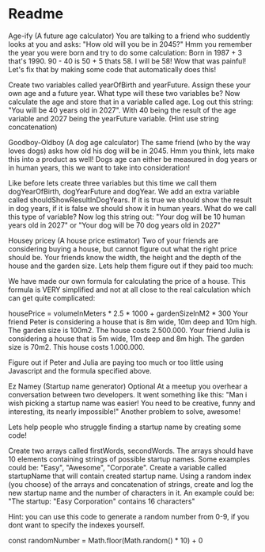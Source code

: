 # Readme
Age-ify (A future age calculator)
You are talking to a friend who suddently looks at you and asks: "How old will you be in 2045?" Hmm you remember the year you were born and try to do some calculation: Born in 1987 + 3 that's 1990. 90 - 40 is 50 + 5 thats 58. I will be 58! Wow that was painful! Let's fix that by making some code that automatically does this!

Create two variables called yearOfBirth and yearFuture. Assign these your own age and a future year. What type will these two variables be? Now calculate the age and store that in a variable called age. Log out this string: "You will be 40 years old in 2027". With 40 being the result of the age variable and 2027 being the yearFuture variable. (Hint use string concatenation)

Goodboy-Oldboy (A dog age calculator)
The same friend (who by the way loves dogs) asks how old his dog will be in 2045. Hmm you think, lets make this into a product as well! Dogs age can either be measured in dog years or in human years, this we want to take into consideration!

Like before lets create three variables but this time we call them dogYearOfBirth, dogYearFuture and dogYear. We add an extra variable called shouldShowResultInDogYears. If it is true we should show the result in dog years, if it is false we should show it in human years. What do we call this type of variable? Now log this string out: "Your dog will be 10 human years old in 2027" or "Your dog will be 70 dog years old in 2027"

Housey pricey (A house price estimator)
Two of your friends are considering buying a house, but cannot figure out what the right price should be. Your friends know the width, the height and the depth of the house and the garden size. Lets help them figure out if they paid too much:

We have made our own formula for calculating the price of a house. This formula is VERY simplified and not at all close to the real calculation which can get quite complicated:

housePrice = volumeInMeters * 2.5 * 1000 + gardenSizeInM2 * 300
Your friend Peter is considering a house that is 8m wide, 10m deep and 10m high. The garden size is 100m2. The house costs 2.500.000. Your friend Julia is considering a house that is 5m wide, 11m deep and 8m high. The garden size is 70m2. This house costs 1.000.000.

Figure out if Peter and Julia are paying too much or too little using Javascript and the formula specified above.

Ez Namey (Startup name generator) Optional
At a meetup you overhear a conversation between two developers. It went something like this: "Man i wish picking a startup name was easier! You need to be creative, funny and interesting, its nearly impossible!" Another problem to solve, awesome!

Lets help people who struggle finding a startup name by creating some code!

Create two arrays called firstWords, secondWords. The arrays should have 10 elements containing strings of possible startup names. Some examples could be: "Easy", "Awesome", "Corporate". Create a variable called startupName that will contain created startup name.
Using a random index (you choose) of the arrays and concatenation of strings, create and log the new startup name and the number of characters in it. An example could be: "The startup: "Easy Corporation" contains 16 characters"

Hint: you can use this code to generate a random number from 0-9, if you dont want to specify the indexes yourself.

const randomNumber = Math.floor(Math.random() * 10) + 0

